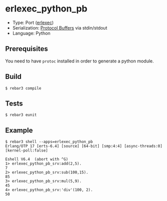 erlexec_python_pb
=================
- Type: Port ([erlexec](https://github.com/saleyn/erlexec.git))
- Serialization: [Protocol
  Buffers](https://developers.google.com/protocol-buffers/) via
stdin/stdout
- Language: Python

Prerequisites
-------------
You need to have ``protoc`` installed in order to generate a python
module.

Build
-----
    $ rebar3 compile

Tests
-----
    $ rebar3 eunit

Example
-------
    $ rebar3 shell --apps=erlexec_python_pb
    Erlang/OTP 17 [erts-6.4] [source] [64-bit] [smp:4:4] [async-threads:0] [kernel-poll:false]
    
    Eshell V6.4  (abort with ^G)
    1> erlexec_python_pb_srv:add(2,5).
    7
    2> erlexec_python_pb_srv:sub(100,15).
    85
    3> erlexec_python_pb_srv:mul(5,9).
    45
    4> erlexec_python_pb_srv:'div'(100, 2).
    50
